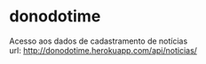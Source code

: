 # donodotime

Acesso aos dados de cadastramento de notícias<br>
url: http://donodotime.herokuapp.com/api/noticias/
